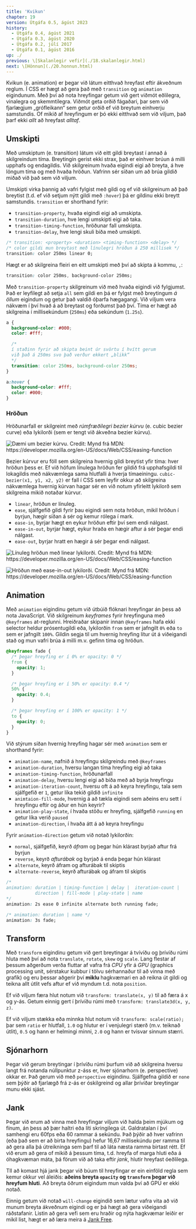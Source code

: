 ```yaml
---
title: 'Kvikun'
chapter: 19
version: Útgáfa 0.5, ágúst 2023
history:
  - Útgáfa 0.4, ágúst 2021
  - Útgáfa 0.3, ágúst 2020
  - Útgáfa 0.2, júlí 2017
  - Útgáfa 0.1, ágúst 2016
up: ./
previous: \[Skalanlegir vefir](./18.skalanlegir.html)
next: \[Hönnun](./20.honnun.html)
---
```


Kvikun (e. animation) er þegar við látum eitthvað hreyfast eftir ákveðnum reglum. Í CSS er hægt að gera það með `transition` og `animation` eigindunum. Með því að nota hreyfingar getum við gert viðmót eðlilegra, vinalegra og skemmtilegra. Viðmót geta orðið fágaðari, þar sem við fjarlægjum „grófleikann“ sem getur orðið ef við breytum einhverju samstundis. Of mikið af hreyfingum er þó ekki eitthvað sem við viljum, það þarf ekki _allt_ að hreyfast _alltaf_.

## Umskipti

Með umskiptum (e. transition) látum við eitt gildi breytast í annað á skilgreindum tíma. Breytingin gerist ekki strax, það er einhver brúun á milli upphafs og endagildis. Við skilgreinum hvaða eigindi eigi að breyta, á hve löngum tíma og með hvaða hröðun. Vafrinn sér síðan um að brúa gildið miðað við það sem við viljum.

Umskipti virka þannig að vafri fylgist með gildi og ef við skilgreinum að það breytist (t.d. ef við setjum nýtt gildi með `:hover`) þá er gildinu ekki breytt samstundis. `transition` er shorthand fyrir:

- `transition-property`, hvaða eigindi eigi að umskipta.
- `transition-duration`, hve lengi umskipti eigi að taka.
- `transition-timing-function`, hröðunar fall umskipta.
- `transition-delay`, hve lengi skuli bíða með umskipti.

```css
/* transition: <property> <duration> <timing-function> <delay> */
/* color gildi mun breytast með línulegri hröðun á 250 millisek */
transition: color 250ms linear 0;
```

Hægt er að skilgreina fleiri en eitt umskipti með því að skipta á kommu, `,`:

```css
transition: color 250ms, background-color 250ms;
```

Með `transition-property` skilgreinum við með hvaða eigindi við fylgjumst. Það er leyfilegt að setja `all` sem gildi en þá er fylgst með breytingum _á öllum_ eigindum og getur það valdið óþarfa hægagangi. Við viljum vera nákvæm í því hvað á að breytast og forðumst það því. Tíma er hægt að skilgreina í millisekúndum (`250ms`) eða sekúndum (`1.25s`).

```css
a {
  background-color: #000;
  color: #fff;

  /*
  í staðinn fyrir að skipta beint úr svörtu í hvítt gerum
  við það á 250ms svo það verður ekkert „blikk“
  */
  transition: color 250ms, background-color 250ms;
}

a:hover {
  background-color: #fff;
  color: #000;
}
```

### Hröðun

Hröðunarfall er skilgreint með _rúmfræðilegri bezier kúrvu_ (e. cubic bezier curve) eða lykilorði (sem er tengt við ákveðna bezier kúrvu).

![](img/cubic-bezier.png 'Dæmi um bezier kúrvu. Credit: Mynd frá MDN: https://developer.mozilla.org/en-US/docs/Web/CSS/easing-function')

Bezier kúrvur eru föll sem skilgreina hvernig gildi breytist yfir tíma: hver hröðun þess er. Ef við höfum línulega hröðun fer gildið frá upphafsgildi til lokagildis með nákvæmlega sama hlutfalli á hverja tímaeiningu. `cubic-bezier(x1, y1, x2, y2)` er fall í CSS sem leyfir okkur að skilgreina nákvæmlega hvernig kúrvan hagar sér en við notum yfirleitt lykilorð sem skilgreina mikið notaðar kúrvur.

- `linear`, hröðun er línuleg.
- `ease`, sjálfgefið gildi fyrir þau eigindi sem nota hröðun, mikil hröðun í byrjun, hægir síðan á sér og kemur rólega í mark.
- `ease-in`, byrjar hægt en eykur hröðun eftir því sem endi nálgast.
- `ease-in-out`, byrjar hægt, eykur hraða en hægir aftur á sér þegar endi nálgast.
- `ease-out`, byrjar hratt en hægir á sér þegar endi nálgast.

![](img/cubic-bezier-linear.png 'Línuleg hröðun með linear lykilorði. Credit: Mynd frá MDN: https://developer.mozilla.org/en-US/docs/Web/CSS/easing-function')

![](img/cubic-bezier-ease-in-out.png 'Hröðun með ease-in-out lykilorði. Credit: Mynd frá MDN: https://developer.mozilla.org/en-US/docs/Web/CSS/easing-function')

## Animation

Með `animation` eigindinu getum við útbúið flóknari hreyfingar án þess að nota JavaScript. Við skilgreinum _keyframes_ fyrir hreyfinguna með `@keyframes` at-reglunni. Hreiðraðar skipanir innan `@keyframes` hafa ekki selector heldur prósentugildi eða, lykilorðin `from` sem er jafngilt `0%` eða `to` sem er jafngilt `100%`. Gildin segja til um hvernig hreyfing lítur út á viðeigandi stað og mun vafri brúa á milli m.v. gefinn tíma og hröðun.

```css
@keyframes fade {
  /* þegar hreyfing er í 0% er opacity: 0 */
  from {
    opacity: 1;
  }

  /* þegar hreyfing er í 50% er opacity: 0.4 */
  50% {
    opacity: 0.4;
  }

  /* þegar hreyfing er í 100% er opacity: 1 */
  to {
    opacity: 0;
  }
}
```

Við stýrum síðan hvernig hreyfing hagar sér með `animation` sem er shorthand fyrir:

- `animation-name`, nafnið á hreyfingu skilgreindu með `@keyframes`
- `animation-duration`, hversu langan tíma hreyfing eigi að taka
- `animation-timing-function`, hröðunarfall
- `animation-delay`, hversu lengi eigi að bíða með að byrja hreyfingu
- `animation-iteration-count`, hversu oft á að keyra hreyfingu, tala sem sjálfgefið er `1`, getur líka tekið gildið `infinite`
- `animtaion-fill-mode`, hvernig á að tækla eigindi sem aðeins eru sett í hreyfingu eftir og áður en hún keyrir?
- `animation-play-state`, í hvaða stöðu er hreyfing, sjálfgefið `running` en getur líka verið `paused`
- `animation-direction`, í hvaða átt á að keyra hreyfingu

Fyrir `animation-direction` getum við notað lykilorðin:

- `normal`, sjálfgefið, keyrð _áfram_ og þegar hún klárast byrjað aftur frá byrjun
- `reverse`, keyrð _afturábak_ og byrjað á enda þegar hún klárast
- `alternate`, keyrð áfram og afturábak til skiptis
- `alternate-reverse`, keyrð afturábak og áfram til skiptis

```css
/*
animation: duration | timing-function | delay |  iteration-count |
           direction | fill-mode | play-state | name 
*/
animation: 2s ease 0 infinite alternate both running fade;

/* animation: duration | name */
animation: 3s fade;
```

## Transform

Með `transform` eigindinu getum við gert breytingar á tvívíðu og þrívíðu rúmi hluta með því að nota `translate`, `rotate`, `skew` og `scale`. Lang flestar af þessum aðgerðum verða fluttar af vafra frá _CPU_ yfir á _GPU_ (graphics processing unit, sérstakur kubbur í tölvu sérhannaður til að vinna með grafík) og eru þessar aðgerir því **miklu** hagkvæmari en að reikna út gildi og teikna allt útlit vefs aftur ef við myndum t.d. nota `position`.

Ef við viljum færa hlut notum við `transform: translate(x, y)` til að færa á x og y-ás. Getum einnig gert í þrívíðu rúmi með `transform: translate3d(x, y, z)`.

Ef við viljum stækka eða minnka hlut notum við `transform: scale(ratio);` þar sem `ratio` er hlutfall, `1.0` og hlutur er í venjulegri stærð (m.v. teiknað útlit), `0.5` og hann er helmingi minni, `2.0` og hann er tvisvar sinnum stærri.

## Sjónarhorn

Þegar við gerum breytingar í þrívíðu rúmi þurfum við að skilgreina hversu langt frá notanda núllpunktur z-áss er, hver sjónarhorn (e. perspective) okkar er. Það gerum við með `perspective` eigindinu. Sjálfgefna gildið er `none` sem þýðir að fjarlægð frá z-ás er óskilgreind og allar þrívíðar breytingar munu ekki sjást.

## Jank

Þegar við erum að vinna með hreyfingar viljum við halda þeim mjúkum og fínum, án þess að þær haltri eða líti skringilega út. Galdratalan í því samhengi eru 60fps eða 60 rammar á sekúndu. Það þýðir að hver vafrinn (eða það sem er að birta hreyfingu) hefur 16,67 millisekúndu per ramma til að gera alla þá útreikninga sem þarf til að láta næsta ramma birtast rétt. Ef við erum að gera of mikið á þessum tíma, t.d. hreyfa of marga hluti eða á óhagkvæman máta, þá förum við að taka eftir _jank_, hlutir hreyfast óeðlilega.

TIl að komast hjá jank þegar við búum til hreyfingar er ein einföld regla sem kemur okkur vel áleiðis: **aðeins breyta `opacity` og `transform` þegar við hreyfum hluti**. Að breyta öðrum eigindum mun valda því að GPU er ekki notað.

Einnig getum við notað `will-change` eigindið sem lætur vafra vita að við munum breyta ákveðnum eigindi og er þá hægt að gera viðeigandi ráðstafanir. Listin að gera vefi sem eru hraðir og nýta hagkvæmar leiðir er mikil list, hægt er að læra meira á [Jank Free](http://jankfree.org/).

